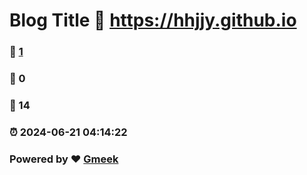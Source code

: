 # Blog Title :link: https://hhjjy.github.io 
### :page_facing_up: [1](https://hhjjy.github.io/tag.html) 
### :speech_balloon: 0 
### :hibiscus: 14 
### :alarm_clock: 2024-06-21 04:14:22 
### Powered by :heart: [Gmeek](https://github.com/Meekdai/Gmeek)
